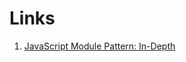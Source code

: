 # Links

1. [JavaScript Module Pattern: In-Depth](http://www.adequatelygood.com/JavaScript-Module-Pattern-In-Depth.html)
